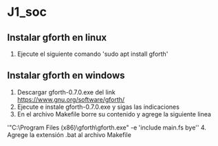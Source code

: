 # J1_soc

## Instalar gforth en linux

1. Ejecute el siguiente comando 
  'sudo apt install gforth'

## Instalar gforth en windows

1. Descargar gforth-0.7.0.exe del link https://www.gnu.org/software/gforth/
2. Ejecute e instale gforth-0.7.0.exe y sigas las indicaciones 
3. En el archivo Makefile borre su contenido y   agrege la siguiente linea
  
  '"C:\Program Files (x86)\gforth\gforth.exe" -e 'include main.fs bye''
4. Agrege la extensión .bat al archivo Makefile

